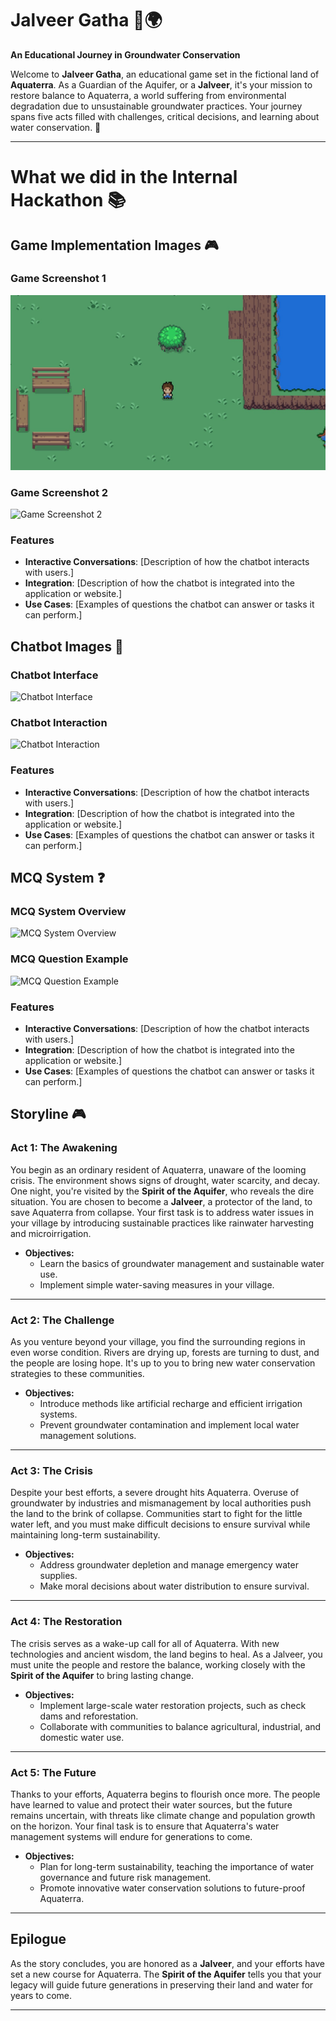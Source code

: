 # **Jalveer Gatha** 🌊🌍  
**An Educational Journey in Groundwater Conservation**

Welcome to **Jalveer Gatha**, an educational game set in the fictional land of **Aquaterra**. As a Guardian of the Aquifer, or a **Jalveer**, it's your mission to restore balance to Aquaterra, a world suffering from environmental degradation due to unsustainable groundwater practices. Your journey spans five acts filled with challenges, critical decisions, and learning about water conservation. 🌱

---
# **What we did in the Internal Hackathon** 📚

## **Game Implementation Images** 🎮

### **Game Screenshot 1**
![Game Screenshot 1](first.jpg)

### **Game Screenshot 2**
![Game Screenshot 2](images/game-screenshot2.png)

### **Features**
- **Interactive Conversations**: [Description of how the chatbot interacts with users.]
- **Integration**: [Description of how the chatbot is integrated into the application or website.]
- **Use Cases**: [Examples of questions the chatbot can answer or tasks it can perform.]

## **Chatbot Images** 🤖

### **Chatbot Interface**
![Chatbot Interface](images/chatbot-interface.png)

### **Chatbot Interaction**
![Chatbot Interaction](images/chatbot-interaction.png)

### **Features**
- **Interactive Conversations**: [Description of how the chatbot interacts with users.]
- **Integration**: [Description of how the chatbot is integrated into the application or website.]
- **Use Cases**: [Examples of questions the chatbot can answer or tasks it can perform.]

## **MCQ System** ❓

### **MCQ System Overview**
![MCQ System Overview](images/mcq-system-overview.png)

### **MCQ Question Example**
![MCQ Question Example](images/mcq-question-example.png)

### **Features**
- **Interactive Conversations**: [Description of how the chatbot interacts with users.]
- **Integration**: [Description of how the chatbot is integrated into the application or website.]
- **Use Cases**: [Examples of questions the chatbot can answer or tasks it can perform.]





















## **Storyline** 🎮

### **Act 1: The Awakening**  
You begin as an ordinary resident of Aquaterra, unaware of the looming crisis. The environment shows signs of drought, water scarcity, and decay. One night, you're visited by the **Spirit of the Aquifer**, who reveals the dire situation. You are chosen to become a **Jalveer**, a protector of the land, to save Aquaterra from collapse. Your first task is to address water issues in your village by introducing sustainable practices like rainwater harvesting and microirrigation.

- **Objectives:**
  - Learn the basics of groundwater management and sustainable water use.
  - Implement simple water-saving measures in your village.

---

### **Act 2: The Challenge**
As you venture beyond your village, you find the surrounding regions in even worse condition. Rivers are drying up, forests are turning to dust, and the people are losing hope. It's up to you to bring new water conservation strategies to these communities.

- **Objectives:**
  - Introduce methods like artificial recharge and efficient irrigation systems.
  - Prevent groundwater contamination and implement local water management solutions.

---

### **Act 3: The Crisis**
Despite your best efforts, a severe drought hits Aquaterra. Overuse of groundwater by industries and mismanagement by local authorities push the land to the brink of collapse. Communities start to fight for the little water left, and you must make difficult decisions to ensure survival while maintaining long-term sustainability.

- **Objectives:**
  - Address groundwater depletion and manage emergency water supplies.
  - Make moral decisions about water distribution to ensure survival.

---

### **Act 4: The Restoration**
The crisis serves as a wake-up call for all of Aquaterra. With new technologies and ancient wisdom, the land begins to heal. As a Jalveer, you must unite the people and restore the balance, working closely with the **Spirit of the Aquifer** to bring lasting change.

- **Objectives:**
  - Implement large-scale water restoration projects, such as check dams and reforestation.
  - Collaborate with communities to balance agricultural, industrial, and domestic water use.

---

### **Act 5: The Future**
Thanks to your efforts, Aquaterra begins to flourish once more. The people have learned to value and protect their water sources, but the future remains uncertain, with threats like climate change and population growth on the horizon. Your final task is to ensure that Aquaterra's water management systems will endure for generations to come.

- **Objectives:**
  - Plan for long-term sustainability, teaching the importance of water governance and future risk management.
  - Promote innovative water conservation solutions to future-proof Aquaterra.

---

## **Epilogue**  
As the story concludes, you are honored as a **Jalveer**, and your efforts have set a new course for Aquaterra. The **Spirit of the Aquifer** tells you that your legacy will guide future generations in preserving their land and water for years to come.

---







